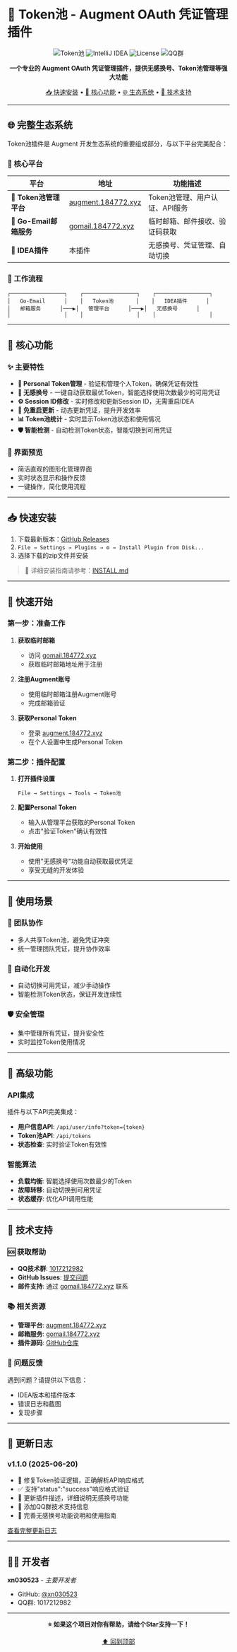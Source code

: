 # 🎯 Token池 - Augment OAuth 凭证管理插件

<div align="center">

![Token池](https://img.shields.io/badge/Token池-v1.1.0-blue.svg)
![IntelliJ IDEA](https://img.shields.io/badge/IntelliJ%20IDEA-2023.1+-orange.svg)
![License](https://img.shields.io/badge/License-MIT-green.svg)
![QQ群](https://img.shields.io/badge/QQ群-1017212982-red.svg)

**一个专业的 Augment OAuth 凭证管理插件，提供无感换号、Token池管理等强大功能**

[📥 快速安装](#-快速安装) • [🎯 核心功能](#-核心功能) • [🌐 生态系统](#-完整生态系统) • [💬 技术支持](#-技术支持)

</div>

---

## 🌐 完整生态系统

Token池插件是 Augment 开发生态系统的重要组成部分，与以下平台完美配合：

### 🔗 核心平台

| 平台 | 地址 | 功能描述 |
|------|------|----------|
| 🎯 **Token池管理平台** | [augment.184772.xyz](https://augment.184772.xyz) | Token池管理、用户认证、API服务 |
| 📧 **Go-Email邮箱服务** | [gomail.184772.xyz](https://gomail.184772.xyz) | 临时邮箱、邮件接收、验证码获取 |
| 🔧 **IDEA插件** | 本插件 | 无感换号、凭证管理、自动切换 |

### 🔄 工作流程

```
┌─────────────────┐    ┌─────────────────┐    ┌─────────────────┐
│   Go-Email      │    │   Token池       │    │   IDEA插件      │
│   邮箱服务      │───▶│   管理平台      │───▶│   无感换号      │
│                 │    │                 │    │                 │
```
---

## 🎯 核心功能

### ✨ 主要特性

- **🔐 Personal Token管理** - 验证和管理个人Token，确保凭证有效性
- **🎯 无感换号** - 一键自动获取最优Token，智能选择使用次数最少的可用凭证
- **⚙️ Session ID修改** - 实时修改和更新Session ID，无需重启IDEA
- **🔄 免重启更新** - 动态更新凭证，提升开发效率
- **📊 Token池统计** - 实时显示Token池状态和使用情况
- **🛡️ 智能检测** - 自动检测Token状态，智能切换到可用凭证

### 🎨 界面预览

- 简洁直观的图形化管理界面
- 实时状态显示和操作反馈
- 一键操作，简化使用流程

---

## 📥 快速安装
1. 下载最新版本：[GitHub Releases](https://github.com/xn030523/augment-token-idea/releases)
2. `File → Settings → Plugins → ⚙️ → Install Plugin from Disk...`
3. 选择下载的zip文件并安装

> 📖 详细安装指南请参考：[INSTALL.md](./INSTALL.md)

---

## 🚀 快速开始

### 第一步：准备工作

1. **获取临时邮箱**
   - 访问 [gomail.184772.xyz](https://gomail.184772.xyz)
   - 获取临时邮箱地址用于注册

2. **注册Augment账号**
   - 使用临时邮箱注册Augment账号
   - 完成邮箱验证

3. **获取Personal Token**
   - 登录 [augment.184772.xyz](https://augment.184772.xyz)
   - 在个人设置中生成Personal Token

### 第二步：插件配置

1. **打开插件设置**
   ```
   File → Settings → Tools → Token池
   ```

2. **配置Personal Token**
   - 输入从管理平台获取的Personal Token
   - 点击"验证Token"确认有效性

3. **开始使用**
   - 使用"无感换号"功能自动获取最优凭证
   - 享受无缝的开发体验

---

## 🌟 使用场景

### 👥 团队协作
- 多人共享Token池，避免凭证冲突
- 统一管理团队凭证，提升协作效率

### 🔄 自动化开发
- 自动切换可用凭证，减少手动操作
- 智能检测Token状态，保证开发连续性

### 🛡️ 安全管理
- 集中管理所有凭证，提升安全性
- 实时监控Token使用情况

---

## 🔧 高级功能

### API集成
插件与以下API完美集成：

- **用户信息API**: `/api/user/info?token={token}`
- **Token池API**: `/api/tokens`
- **状态检查**: 实时验证Token有效性

### 智能算法
- **负载均衡**: 智能选择使用次数最少的Token
- **故障转移**: 自动切换到可用凭证
- **状态缓存**: 优化API调用性能

---

## 💬 技术支持

### 🆘 获取帮助

- **QQ技术群**: [1017212982](https://qm.qq.com/cgi-bin/qm/qr?k=xxx) 
- **GitHub Issues**: [提交问题](https://github.com/xn030523/augment-token-idea/issues)
- **邮件支持**: 通过 [gomail.184772.xyz](https://gomail.184772.xyz) 联系

### 📚 相关资源

- **管理平台**: [augment.184772.xyz](https://augment.184772.xyz)
- **邮箱服务**: [gomail.184772.xyz](https://gomail.184772.xyz)
- **插件源码**: [GitHub仓库](https://github.com/xn030523/augment-token-idea-free.git)

### 🐛 问题反馈

遇到问题？请提供以下信息：
- IDEA版本和插件版本
- 错误日志和截图
- 复现步骤

---

## 🔄 更新日志

### v1.1.0 (2025-06-20)
- 🔧 修复Token验证逻辑，正确解析API响应格式
- ✅ 支持"status":"success"响应格式验证
- 📝 更新插件描述，详细说明无感换号功能
- 💬 添加QQ群技术支持信息
- 🎯 完善无感换号功能说明和使用指南

[查看完整更新日志](./CHANGELOG.md)

---



## 👨‍💻 开发者

**xn030523** - *主要开发者*

- GitHub: [@xn030523](https://github.com/xn030523)
- QQ群: 1017212982

---

<div align="center">

**⭐ 如果这个项目对你有帮助，请给个Star支持一下！**

[⬆ 回到顶部](#-token池---augment-oauth-凭证管理插件)

</div>
